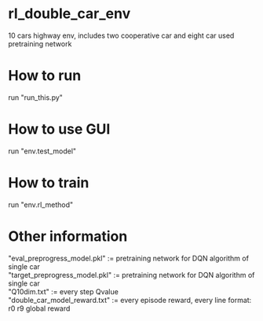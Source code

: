 # rl_double_car_env
10 cars highway env, includes two cooperative car and eight car used pretraining network

# How to run
run "run_this.py"

# How to use GUI
run "env.test_model"

# How to train
run "env.rl_method"

# Other information
"eval_preprogress_model.pkl" := pretraining network for DQN algorithm of single car  
"target_preprogress_model.pkl" := pretraining network for DQN algorithm of single car  
"Q10dim.txt" := every step Qvalue  
"double_car_model_reward.txt" := every episode reward, every line format: r0 r9 global reward  

